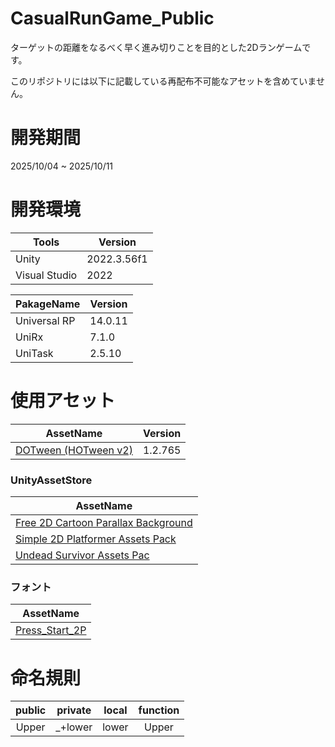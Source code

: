 # CasualRunGame_Public
ターゲットの距離をなるべく早く進み切りことを目的とした2Dランゲームです。

このリポジトリには以下に記載している再配布不可能なアセットを含めていません。

# 開発期間

2025/10/04 ~ 2025/10/11 

# 開発環境
|  Tools  |  Version  |
| ---- | ---- |
|  Unity  |  2022.3.56f1 |
|  Visual Studio |  2022  |

|  PakageName  |  Version  |
| ---- | ---- |
|  Universal RP  |  14.0.11   |
|  UniRx  |  7.1.0  |
|  UniTask  |  2.5.10  |

# 使用アセット
|  AssetName  |  Version  |
| ---- | ---- |
|  [DOTween (HOTween v2)](https://assetstore.unity.com/packages/tools/animation/dotween-hotween-v2-27676)  |  1.2.765  |

### UnityAssetStore
|  AssetName  |
| ---- |
|[Free 2D Cartoon Parallax Background](https://assetstore.unity.com/packages/2d/environments/free-2d-cartoon-parallax-background-205812?srsltid=AfmBOopVx1niZmUqEJ0-tcmdn0fwzRpsgl_37295e7AHZDbG7CaK8zuL)|
|[Simple 2D Platformer Assets Pack](https://assetstore.unity.com/packages/2d/characters/simple-2d-platformer-assets-pack-188518?locale=ja-JP&srsltid=AfmBOoqN_lUwthcI_Uyh0OPB-fHRp5q7wvydIFqUVrevSCbAC3Jc5Dad)|
|[Undead Survivor Assets Pac](https://assetstore.unity.com/packages/2d/undead-survivor-assets-pack-238068)|

### フォント
|  AssetName  |
| ---- |
|[Press_Start_2P](https://fonts.google.com/specimen/Press+Start+2P)|


# 命名規則
|public|private|local|function|
|:--:|:--:|:--:|:--:|
|Upper|_+lower|lower|Upper|


